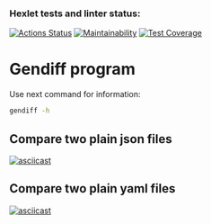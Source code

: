 ### Hexlet tests and linter status:
[![Actions Status](https://github.com/HKreoin/php-project-48/actions/workflows/hexlet-check.yml/badge.svg)](https://github.com/HKreoin/php-project-48/actions)
[![Maintainability](https://api.codeclimate.com/v1/badges/44bbb741ba8fbe2b9ec5/maintainability)](https://codeclimate.com/github/HKreoin/php-project-48/maintainability)
[![Test Coverage](https://api.codeclimate.com/v1/badges/44bbb741ba8fbe2b9ec5/test_coverage)](https://codeclimate.com/github/HKreoin/php-project-48/test_coverage)

# Gendiff program

Use next command for information:
```sh
gendiff -h
```

## Compare two plain json files
[![asciicast](https://asciinema.org/a/XefnuCH4jBe5DEHQtJq3CFy1A.svg)](https://asciinema.org/a/XefnuCH4jBe5DEHQtJq3CFy1A)

## Compare two plain yaml files
[![asciicast](https://asciinema.org/a/Sr8jOJfQt1dWfUQQxIA8wu18f.svg)](https://asciinema.org/a/Sr8jOJfQt1dWfUQQxIA8wu18f)